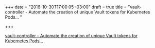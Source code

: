 +++
date = "2016-10-30T17:00:05+03:00"
draft = true
title = "vault-controller - Automate the creation of unique Vault tokens for Kubernetes Pods... "

+++

<p><a href="https://t.co/IRZNBmxxaA">vault-controller - Automate the creation of unique Vault tokens for Kubernetes Pods... </a></p>
